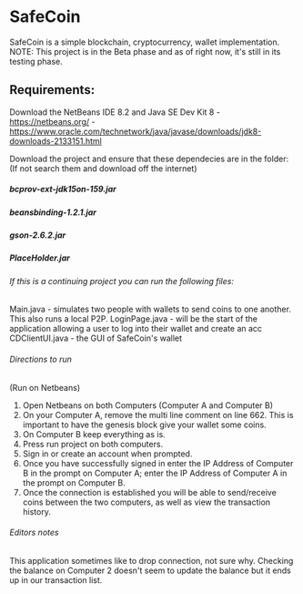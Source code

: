 # SafeCoin

SafeCoin is a simple blockchain, cryptocurrency, wallet implementation.
NOTE: This project is in the Beta phase and as of right now, it's still in its testing phase.

## Requirements:
Download the NetBeans IDE 8.2 and Java SE Dev Kit 8
	- https://netbeans.org/
	- https://www.oracle.com/technetwork/java/javase/downloads/jdk8-downloads-2133151.html

Download the project and ensure that these dependecies are in the folder: (If not search them and download off the internet)
##### bcprov-ext-jdk15on-159.jar
##### beansbinding-1.2.1.jar
##### gson-2.6.2.jar
##### PlaceHolder.jar

###### If this is a continuing project you can run the following files:
Main.java - simulates two people with wallets to send coins to one another. This also runs a local P2P.
LoginPage.java - will be the start of the application allowing a user to log into their wallet and create an acc
CDClientUI.java - the GUI of SafeCoin's wallet

###### Directions to run
(Run on Netbeans)
1. Open Netbeans on both Computers (Computer A and Computer B)
2. On your Computer A, remove the multi line comment on line 662. This is important to have the genesis block give your
wallet some coins.
3. On Computer B keep everything as is.
4. Press run project on both computers.
5. Sign in or create an account when prompted.
6. Once you have successfully signed in enter the IP Address of Computer B in the prompt on Computer A; enter the IP Address of Computer A in the prompt on Computer B.
7. Once the connection is established you will be able to send/receive coins between the two computers, as well as view the transaction history. 

###### Editors notes
This application sometimes like to drop connection, not sure why.
Checking the balance on Computer 2 doesn't seem to update the balance but it ends up in our transaction list.


